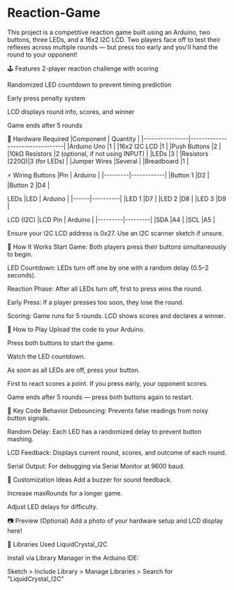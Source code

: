 # Reaction-Game
This project is a competitive reaction game built using an Arduino, two buttons, three LEDs, and a 16x2 I2C LCD. Two players face off to test their reflexes across multiple rounds — but press too early and you'll hand the round to your opponent!

🕹️ Features
2-player reaction challenge with scoring

Randomized LED countdown to prevent timing prediction

Early press penalty system

LCD displays round info, scores, and winner

Game ends after 5 rounds

🧰 Hardware Required
|Component	     | Quantity                        |
|----------------|---------------------------------|
|Arduino Uno	   |1                                |
|16x2 I2C LCD	   |1                                |
|Push Buttons    |2                                |
|10kΩ Resistors	 |2 (optional, if not using INPUT) |
|LEDs	           |3                                |
|Resistors (220Ω)|3 (for LEDs)                     |
|Jumper Wires	   |Several                          |
|Breadboard	     |1                                |

⚡ Wiring
Buttons
|Pin	    |    Arduino |
|---------|------------|
|Button 1 |D2          |
|Button 2 |D4          |

LEDs
|LED   | 	Arduino |
|------|----------|
|LED 1 |D7        |
|LED 2 |D8        |
|LED 3 |D9        |

LCD (I2C)
|LCD Pin  |	Arduino |
|---------|---------|
|SDA      |A4       |
|SCL      |A5       |

Ensure your I2C LCD address is 0x27. Use an I2C scanner sketch if unsure.

🧠 How It Works
Start Game: Both players press their buttons simultaneously to begin.

LED Countdown: LEDs turn off one by one with a random delay (0.5–2 seconds).

Reaction Phase: After all LEDs turn off, first to press wins the round.

Early Press: If a player presses too soon, they lose the round.

Scoring: Game runs for 5 rounds. LCD shows scores and declares a winner.

📜 How to Play
Upload the code to your Arduino.

Press both buttons to start the game.

Watch the LED countdown.

As soon as all LEDs are off, press your button.

First to react scores a point. If you press early, your opponent scores.

Game ends after 5 rounds — press both buttons again to restart.

🧾 Key Code Behavior
Debouncing: Prevents false readings from noisy button signals.

Random Delay: Each LED has a randomized delay to prevent button mashing.

LCD Feedback: Displays current round, scores, and outcome of each round.

Serial Output: For debugging via Serial Monitor at 9600 baud.

🧪 Customization Ideas
Add a buzzer for sound feedback.

Increase maxRounds for a longer game.

Adjust LED delays for difficulty.

📷 Preview (Optional)
Add a photo of your hardware setup and LCD display here!

🧰 Libraries Used
LiquidCrystal_I2C

Install via Library Manager in the Arduino IDE:

Sketch > Include Library > Manage Libraries > Search for "LiquidCrystal_I2C"
